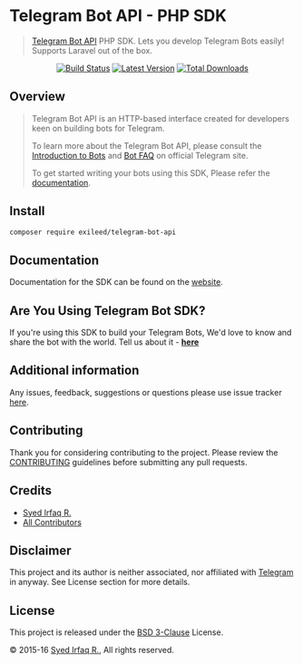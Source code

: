 Telegram Bot API - PHP SDK
==========================

> [Telegram Bot API](https://core.telegram.org/bots) PHP SDK. Lets you develop Telegram Bots easily! Supports Laravel out of the box.

<p align="center">
<a href="https://travis-ci.org/exileed/telegram-bot-sdk"><img src="https://img.shields.io/travis/exileed/telegram-bot-sdk.svg?style=flat-square" alt="Build Status"/></a>
<a href="https://github.com/exileed/telegram-bot-sdk/releases"><img src="https://img.shields.io/github/release/exileed/telegram-bot-sdk.svg?style=flat-square" alt="Latest Version"/></a>
<a href="https://packagist.org/packages/exileed/telegram-bot-api"><img src="https://img.shields.io/packagist/dt/exileed/telegram-bot-api.svg?style=flat-square" alt="Total Downloads"/></a>
</p>

## Overview

> Telegram Bot API is an HTTP-based interface created for developers keen on building bots for Telegram.
> 
> To learn more about the Telegram Bot API, please consult the [Introduction to Bots](https://core.telegram.org/bots) and [Bot FAQ](https://core.telegram.org/bots/faq) on official Telegram site.
>
> To get started writing your bots using this SDK, Please refer the [documentation][link-docs].

## Install 

```bash
composer require exileed/telegram-bot-api
```

## Documentation

Documentation for the SDK can be found on the [website][link-docs].

## Are You Using Telegram Bot SDK?

If you're using this SDK to build your Telegram Bots, We'd love to know and share the bot with the world. Tell us about it - **[here][link-sdk-users]**

## Additional information

Any issues, feedback, suggestions or questions please use issue tracker [here][link-issues].

## Contributing

Thank you for considering contributing to the project. Please review the [CONTRIBUTING](https://telegram-bot-sdk.readme.io/docs/contributing) guidelines before submitting any pull requests.

## Credits

- [Syed Irfaq R.][link-author]
- [All Contributors][link-contributors]

## Disclaimer

This project and its author is neither associated, nor affiliated with [Telegram](https://telegram.org/) in anyway.
See License section for more details.

## License

This project is released under the [BSD 3-Clause][link-license] License.

© 2015-16 [Syed Irfaq R.][link-author], All rights reserved.

[link-author]: https://github.com/irazasyed
[link-repo]: https://github.com/exileed/telegram-bot-sdk
[link-issues]: https://github.com/exileed/telegram-bot-sdk/issues
[link-contributors]: https://github.com/exileed/telegram-bot-sdk/contributors
[link-docs]: https://telegram-bot-sdk.readme.io/docs
[link-license]: https://github.com/exileed/telegram-bot-sdk/blob/master/LICENSE
[link-sdk-users]: https://github.com/exileed/telegram-bot-sdk/wiki/Who's-Using-Telegram-Bot-SDK%3F

